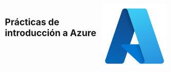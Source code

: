 <div style="display: flex">
<h1>Prácticas de introducción a Azure</h1>

<img src="/images/Azure.png" alt="logo" width="200"/>   
</div>